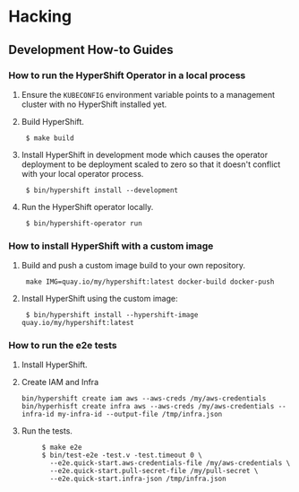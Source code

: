 # Hacking

## Development How-to Guides

### How to run the HyperShift Operator in a local process

1. Ensure the `KUBECONFIG` environment variable points to a management cluster
   with no HyperShift installed yet.

2. Build HyperShift.

        $ make build

3. Install HyperShift in development mode which causes the operator deployment
   to be deployment scaled to zero so that it doesn't conflict with your local
   operator process. 

        $ bin/hypershift install --development

4. Run the HyperShift operator locally.

        $ bin/hypershift-operator run

### How to install HyperShift with a custom image

1. Build and push a custom image build to your own repository.

        make IMG=quay.io/my/hypershift:latest docker-build docker-push

2. Install HyperShift using the custom image:

        $ bin/hypershift install --hypershift-image quay.io/my/hypershift:latest

### How to run the e2e tests

1. Install HyperShift.
2. Create IAM and Infra
   ```shell
   bin/hypershift create iam aws --aws-creds /my/aws-credentials
   bin/hyperhisft create infra aws --aws-creds /my/aws-credentials --infra-id my-infra-id --output-file /tmp/infra.json
   ```
2. Run the tests.

   ```shell
        $ make e2e
        $ bin/test-e2e -test.v -test.timeout 0 \
          --e2e.quick-start.aws-credentials-file /my/aws-credentials \
          --e2e.quick-start.pull-secret-file /my/pull-secret \
          --e2e.quick-start.infra-json /tmp/infra.json
   ```
